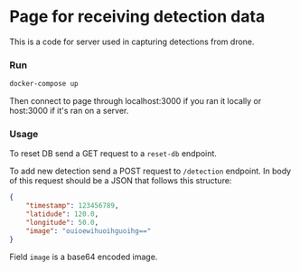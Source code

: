 # Page for receiving detection data

This is a code for server used in capturing detections from drone.

### Run

```bash
docker-compose up
```

Then connect to page through localhost:3000 if you ran it locally or host:3000 if it's ran on a server.

### Usage

To reset DB send a GET request to a `reset-db` endpoint.

To add new detection send a POST request to `/detection` endpoint.
In body of this request should be a JSON that follows this structure:

```JSON
{
    "timestamp": 123456789,
    "latidude": 120.0,
    "longitude": 50.0,
    "image": "ouioewihuoihguoihg=="
}
```

Field `image` is a base64 encoded image.